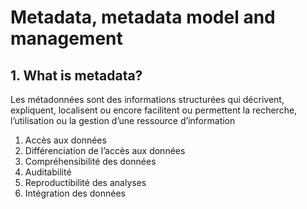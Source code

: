 # Metadata, metadata model and management

## 1. What is metadata?

Les métadonnées sont des informations structurées qui décrivent,
expliquent, localisent ou encore facilitent ou permettent la
recherche, l’utilisation ou la gestion d’une ressource d’information


1. Accès aux données
2. Différenciation de l’accès aux données
3. Compréhensibilité des données
4. Auditabilité
5. Reproductibilité des analyses
6. Intégration des données